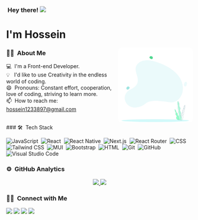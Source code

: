 ### &nbsp;Hey there! <img src="https://raw.githubusercontent.com/MartinHeinz/MartinHeinz/master/wave.gif" height="21">

# I'm Hossein

<img alt="Night Coding" src="hello.gif" width="40%" style="border-radius: 8px" align="right"/>

### 👩‍💻 &nbsp;About Me

💻 &nbsp;I'm a Front-end Developer.\
💡 &nbsp;&nbsp;I'd like to use Creativity in the endless world of coding.\
😄 &nbsp;Pronouns: Constant effort, cooperation, love of coding, striving to learn more.\
📫 &nbsp;How to reach me: hossein1233897@gmail.com

<br/>
### 🛠 &nbsp;Tech Stack


![JavaScript](https://img.shields.io/badge/-JavaScript-05122A?style=for-the-badge&logo=javascript)&nbsp;
![React](https://img.shields.io/badge/-React-05122A?style=for-the-badge&logo=react)&nbsp;
![React Native](https://img.shields.io/badge/-ReactNative-05122A?style=for-the-badge&logo=react)&nbsp;
![Next.js](https://img.shields.io/badge/-Next.js-05122A?style=for-the-badge&logo=next.js)&nbsp;
![React Router](https://img.shields.io/badge/-ReactRouter-05122A?style=for-the-badge&logo=reactRouter&logoColor=FF4154)&nbsp;
![CSS](https://img.shields.io/badge/-CSS-05122A?style=for-the-badge&logo=CSS3&logoColor=1572B6)&nbsp;
![Tailwind CSS](https://img.shields.io/badge/-TailwindCSS-05122A?style=for-the-badge&logo=tailwindCSS&logoColor=06B6D4)&nbsp;
![MUI](https://img.shields.io/badge/-MUI-05122A?style=for-the-badge&logo=mui&logoColor=007FFF)&nbsp;
![Bootstrap](https://img.shields.io/badge/-Bootstrap-05122A?style=for-the-badge&logo=bootstrap&logoColor=563D7C)&nbsp;
![HTML](https://img.shields.io/badge/-HTML-05122A?style=for-the-badge&logo=HTML5)&nbsp;
![Git](https://img.shields.io/badge/-Git-05122A?style=for-the-badge&logo=git)&nbsp;
![GitHub](https://img.shields.io/badge/-GitHub-05122A?style=for-the-badge&logo=github)&nbsp;
![Visual Studio Code](https://img.shields.io/badge/-Visual%20Studio%20Code-05122A?style=for-the-badge&logo=visual-studio-code&logoColor=007ACC)&nbsp;


### ⚙️ &nbsp;GitHub Analytics

<p align="center">
<a href="https://github.com/AVS1508">
  <img height="180em" src="https://github-readme-stats-eight-theta.vercel.app/api?username=Hossein-TH&show_icons=true&theme=algolia&include_all_commits=true&count_private=true"/>
  <img height="180em" src="https://github-readme-stats-eight-theta.vercel.app/api/top-langs/?username=Hossein-TH&layout=compact&langs_count=8&theme=algolia"/>
</a>
</p>

### 🤝🏻 &nbsp;Connect with Me

<p align="left">
<a href="https://linkedin.com/in/hossein-taghipour"><img src="https://img.shields.io/badge/-LinkedIn-0077B5?style=flat&logo=Linkedin&logoColor=white"/></a>
<a href="mailto:hossein1233897@gmail.com"><img src="https://img.shields.io/badge/-Gmail-D14836?style=flat&logo=Gmail&logoColor=white"/></a>
<a href="https://instagram.com/hossein_._taghipour"><img src="https://img.shields.io/badge/-Instagram-7f29ce?style=flat&logo=Instagram&logoColor=white"/></a>
<a href="https://api.whatsapp.com/send?phone=+989032607598"><img src="https://img.shields.io/badge/-Whatsapp-075E54?style=flat&logo=Whatsapp&logoColor=white"/></a>
</p>
